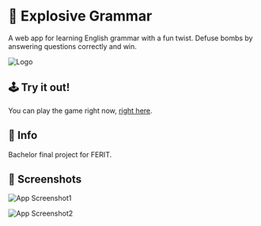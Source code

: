 
# 🧨 Explosive Grammar

A web app for learning English grammar with a fun twist. Defuse bombs by answering questions correctly and win.


![Logo](https://i.imgur.com/qCzQD2f.png)


## 🕹 Try it out!

You can play the game right now, [right here](https://travancicvedran.github.io/ExplosiveGrammar).


## 📃 Info

Bachelor final project for FERIT.


## 📸 Screenshots

![App Screenshot1](https://i.imgur.com/ssbtMM5.png)

![App Screenshot2](https://i.imgur.com/LssoR99.png)
